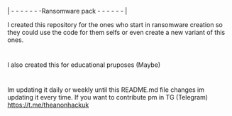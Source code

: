 | - - - - - - -Ransomware pack - - - - - - |

I created this repository for the ones who start in ransomware creation so they could use the code for them selfs or even create a new variant of this ones.
#
I also created this for educational pruposes (Maybe)
#
Im updating it daily or weekly until this README.md file changes im updating it every time. If you want to contribute pm in TG (Telegram) https://t.me/theanonhackuk
